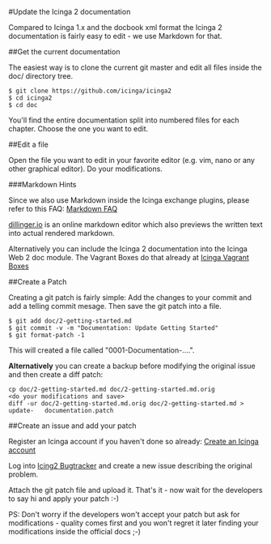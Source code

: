 #Update the Icinga 2 documentation

Compared to Icinga 1.x and the docbook xml format the Icinga 2 documentation is fairly easy to edit - we use Markdown for that.

##Get the current documentation

The easiest way is to clone the current git master and edit all files inside the doc/ directory tree.

	$ git clone https://github.com/icinga/icinga2
	$ cd icinga2
	$ cd doc
 
You'll find the entire documentation split into numbered files for each chapter. Choose the one you want to edit.

##Edit a file

Open the file you want to edit in your favorite editor (e.g. vim, nano or any other graphical editor). Do your modifications.

###Markdown Hints

Since we also use Markdown inside the Icinga exchange plugins, please refer to this FAQ: [Markdown FAQ](https://exchange.icinga.org/faq#markdown)

[dillinger.io](http://dillinger.io) is an online markdown editor which also previews the written text into actual rendered markdown.

Alternatively you can include the Icinga 2 documentation into the Icinga Web 2 doc module. The Vagrant Boxes do that already at [Icinga Vagrant Boxes](https://github.com/icinga/icinga-vagrant)

##Create a Patch

Creating a git patch is fairly simple: Add the changes to your commit and add a telling commit mesage. Then save the git patch into a file.

	$ git add doc/2-getting-started.md
	$ git commit -v -m "Documentation: Update Getting Started"
	$ git format-patch -1
	
This will created a file called "0001-Documentation-....".

**Alternatively** you can create a backup before modifying the original issue and then create a diff patch:

	cp doc/2-getting-started.md doc/2-getting-started.md.orig
	<do your modifications and save>
	diff -ur doc/2-getting-started.md.orig doc/2-getting-started.md > update-	documentation.patch
 
##Create an issue and add your patch

Register an Icinga account if you haven't done so already: [Create an Icinga account](https://accounts.icinga.org/register)

Log into [Icing2 Bugtracker](https://dev.icinga.org/projects/i2) and create a new issue describing the original problem.

Attach the git patch file and upload it. That's it - now wait for the developers to say hi and apply your patch :-)

PS: Don't worry if the developers won't accept your patch but ask for modifications - quality comes first and you won't regret it later finding your modifications inside the official docs ;-)
